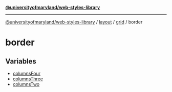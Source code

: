 [**@universityofmaryland/web-styles-library**](../../../../../README.md)

***

[@universityofmaryland/web-styles-library](../../../../../README.md) / [layout](../../../../README.md) / [grid](../../README.md) / border

# border

## Variables

- [columnsFour](variables/columnsFour.md)
- [columnsThree](variables/columnsThree.md)
- [columnsTwo](variables/columnsTwo.md)
